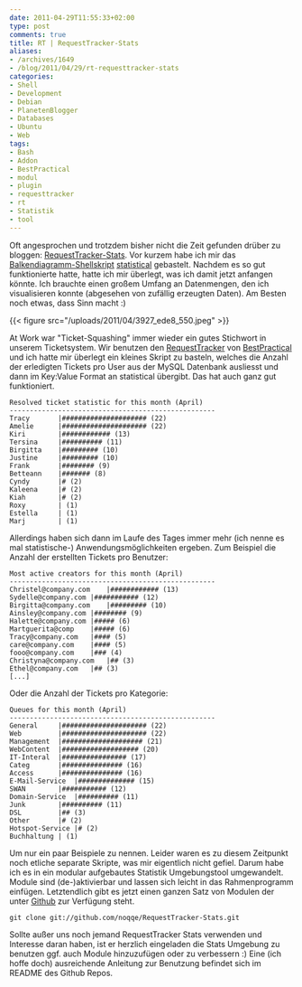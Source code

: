 ```yaml
---
date: 2011-04-29T11:55:33+02:00
type: post
comments: true
title: RT | RequestTracker-Stats
aliases:
- /archives/1649
- /blog/2011/04/29/rt-requesttracker-stats
categories:
- Shell
- Development
- Debian
- PlanetenBlogger
- Databases
- Ubuntu
- Web
tags:
- Bash
- Addon
- BestPractical
- modul
- plugin
- requesttracker
- rt
- Statistik
- tool
---
```


Oft angesprochen und trotzdem bisher nicht die Zeit gefunden drüber zu
bloggen:
[RequestTracker-Stats](http://github.com/noqqe/RequestTracker-Stats). Vor
kurzem habe ich mir das [Balkendiagramm-Shellskript](/archives/1611)
[statistical](http://github.com/noqqe/statistical) gebastelt. Nachdem es so
gut funktionierte hatte, hatte ich mir überlegt, was ich damit jetzt
anfangen könnte. Ich brauchte einen großem Umfang an Datenmengen, den ich
visualisieren konnte (abgesehen von zufällig erzeugten Daten). Am Besten
noch etwas, dass Sinn macht :)

{{< figure src="/uploads/2011/04/3927_ede8_550.jpeg" >}}

At Work war "Ticket-Squashing" immer wieder ein gutes Stichwort in unserem
Ticketsystem. Wir benutzen den
[RequestTracker](http://bestpractical.com/rt/) von
[BestPractical](http://bestpractical.com) und ich hatte mir überlegt ein
kleines Skript zu basteln, welches die Anzahl der erledigten Tickets pro
User aus der MySQL Datenbank ausliesst und dann im Key:Value Format an
statistical übergibt. Das hat auch ganz gut funktioniert.


    Resolved ticket statistic for this month (April)
    ---------------------------------------------------
    Tracy		|##################### (22)
    Amelie		|##################### (22)
    Kiri		|############ (13)
    Tersina		|########## (11)
    Birgitta	|######### (10)
    Justine		|######### (10)
    Frank		|######## (9)
    Betteann	|####### (8)
    Cyndy		|# (2)
    Kaleena		|# (2)
    Kiah		|# (2)
    Roxy		| (1)
    Estella		| (1)
    Marj		| (1)

Allerdings haben sich dann im Laufe des Tages immer mehr (ich nenne es mal
statistische-) Anwendungsmöglichkeiten ergeben. Zum Beispiel die Anzahl der
erstellten Tickets pro Benutzer:

    Most active creators for this month (April)
    ---------------------------------------------------
    Christel@company.com	|############ (13)
    Sydelle@company.com	|########### (12)
    Birgitta@company.com	|######### (10)
    Ainsley@company.com	|######## (9)
    Halette@company.com	|##### (6)
    Martguerita@comp	|##### (6)
    Tracy@company.com	|#### (5)
    care@company.com	|#### (5)
    fooo@company.com	|### (4)
    Christyna@company.com	|## (3)
    Ethel@company.com	|## (3)
    [...]

Oder die Anzahl der Tickets pro Kategorie:

    Queues for this month (April)
    ---------------------------------------------------
    General		|##################### (22)
    Web		    |##################### (22)
    Management	|#################### (21)
    WebContent	|################### (20)
    IT-Interal	|################ (17)
    Categ		|############### (16)
    Access		|############### (16)
    E-Mail-Service	|############## (15)
    SWAN		|########### (12)
    Domain-Service	|########## (11)
    Junk		|########## (11)
    DSL		    |## (3)
    Other		|# (2)
    Hotspot-Service	|# (2)
    Buchhaltung	| (1)

Um nur ein paar Beispiele zu nennen. Leider waren es zu diesem Zeitpunkt
noch etliche separate Skripte, was mir eigentlich nicht gefiel. Darum habe
ich es in ein modular aufgebautes Statistik Umgebungstool umgewandelt.
Module sind (de-)aktivierbar und lassen sich leicht in das Rahmenprogramm
einfügen. Letztendlich gibt es jetzt einen ganzen Satz von Modulen der
unter [Github](http://github.com/noqqe/RequestTracker-Stats) zur Verfügung
steht.

    git clone git://github.com/noqqe/RequestTracker-Stats.git

Sollte außer uns noch jemand RequestTracker Stats verwenden und Interesse
daran haben, ist er herzlich eingeladen die Stats Umgebung zu benutzen ggf.
auch Module hinzuzufügen oder zu verbessern :) Eine (ich hoffe doch)
ausreichende Anleitung zur Benutzung befindet sich im README des Github
Repos.
